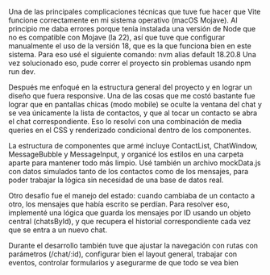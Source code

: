 Una de las principales complicaciones técnicas que tuve fue hacer que Vite funcione correctamente en mi sistema operativo (macOS Mojave). Al principio me daba errores porque tenía instalada una versión de Node que no es compatible con Mojave (la 22), así que tuve que configurar manualmente el uso de la versión 18, que es la que funciona bien en este sistema. Para eso usé el siguiente comando:
nvm alias default 18.20.8
Una vez solucionado eso, pude correr el proyecto sin problemas usando npm run dev.

Después me enfoqué en la estructura general del proyecto y en lograr un diseño que fuera responsive. Una de las cosas que me costó bastante fue lograr que en pantallas chicas (modo mobile) se oculte la ventana del chat y se vea únicamente la lista de contactos, y que al tocar un contacto se abra el chat correspondiente. Eso lo resolví con una combinación de media queries en el CSS y renderizado condicional dentro de los componentes.

La estructura de componentes que armé incluye ContactList, ChatWindow, MessageBubble y MessageInput, y organicé los estilos en una carpeta aparte para mantener todo más limpio. Usé también un archivo mockData.js con datos simulados tanto de los contactos como de los mensajes, para poder trabajar la lógica sin necesidad de una base de datos real.

Otro desafío fue el manejo del estado: cuando cambiaba de un contacto a otro, los mensajes que había escrito se perdían. Para resolver eso, implementé una lógica que guarda los mensajes por ID usando un objeto central (chatsById), y que recupera el historial correspondiente cada vez que se entra a un nuevo chat.

Durante el desarrollo también tuve que ajustar la navegación con rutas con parámetros (/chat/:id), configurar bien el layout general, trabajar con eventos, controlar formularios y asegurarme de que todo se vea bien 
